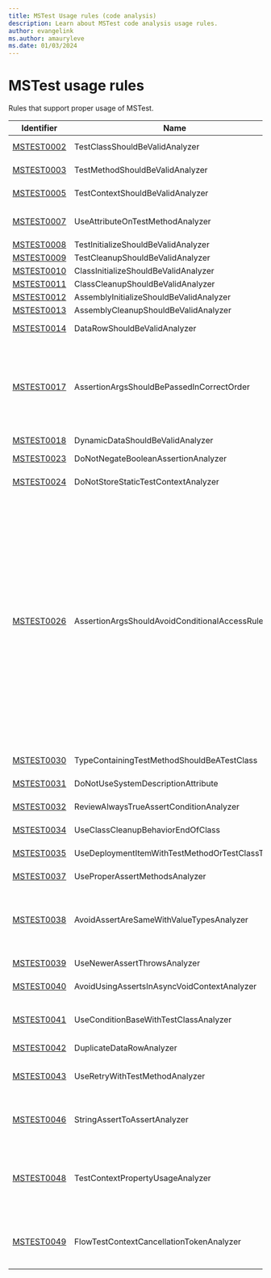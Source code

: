 ```yaml
---
title: MSTest Usage rules (code analysis)
description: Learn about MSTest code analysis usage rules.
author: evangelink
ms.author: amauryleve
ms.date: 01/03/2024
---
```


# MSTest usage rules

Rules that support proper usage of MSTest.

Identifier | Name | Description
-----------|------|------------
[MSTEST0002](mstest0002.md) | TestClassShouldBeValidAnalyzer | A test class is not following one or multiple points of the required test class layout.
[MSTEST0003](mstest0003.md) | TestMethodShouldBeValidAnalyzer | A test method is not following single or multiple points of the required test method layout.
[MSTEST0005](mstest0005.md) | TestContextShouldBeValidAnalyzer | A test context property is not following single or multiple points of the required test context layout.
[MSTEST0007](mstest0007.md) | UseAttributeOnTestMethodAnalyzer | A method that's not marked with <xref:Microsoft.VisualStudio.TestTools.UnitTesting.TestMethodAttribute> has one or more test attributes applied to it.
[MSTEST0008](mstest0008.md) | TestInitializeShouldBeValidAnalyzer | A method marked with `[TestInitialize]` should have valid layout.
[MSTEST0009](mstest0009.md) | TestCleanupShouldBeValidAnalyzer | A method marked with `[TestCleanup]` should have valid layout.
[MSTEST0010](mstest0010.md) | ClassInitializeShouldBeValidAnalyzer | A method marked with `[ClassInitialize]` should have valid layout.
[MSTEST0011](mstest0011.md) | ClassCleanupShouldBeValidAnalyzer | A method marked with `[ClassCleanup]` should have valid layout.
[MSTEST0012](mstest0012.md) | AssemblyInitializeShouldBeValidAnalyzer | A method marked with `[AssemblyInitialize]` should have valid layout.
[MSTEST0013](mstest0013.md) | AssemblyCleanupShouldBeValidAnalyzer | A method marked with `[AssemblyCleanup]` should have valid layout.
[MSTEST0014](mstest0014.md) | DataRowShouldBeValidAnalyzer | An instance of `[DataRow]` is not following one or multiple points of the required `DataRow` layout.
[MSTEST0017](mstest0017.md) | AssertionArgsShouldBePassedInCorrectOrder | This rule raises an issue when calls to `Assert.AreEqual`, `Assert.AreNotEqual`, `Assert.AreSame` or `Assert.AreNotSame` are following one or multiple of the patterns below:<br/><br/>- `actual` argument is a constant or literal value<br/>- `actual` argument variable starts with `expected`, `_expected` or `Expected`<br/>- `expected` or `notExpected` argument <br/>variable starts with `actual`<br/>- `actual` is not a local variable
[MSTEST0018](mstest0018.md) | DynamicDataShouldBeValidAnalyzer | A method marked with `[DynamicData]` should have valid layout.
[MSTEST0023](mstest0023.md) | DoNotNegateBooleanAssertionAnalyzer | This rule raises a diagnostic when a call to `Assert.IsTrue` or `Assert.IsFalse` contains a negated argument.
[MSTEST0024](mstest0024.md) | DoNotStoreStaticTestContextAnalyzer | This rule raises a diagnostic when an assignment to a `static` member of a `TestContext` parameter is done.
[MSTEST0026](mstest0026.md) | AssertionArgsShouldAvoidConditionalAccessRuleId | This rule raises a diagnostic when an argument containing a [null conditional operator](../../../csharp/language-reference/operators/member-access-operators.md#null-conditional-operators--and-) `(?.)` or `?[]` is passed to the assertion methods below:<br/><br/>- `Assert.IsTrue`<br/>- `Assert.IsFalse`<br/>- `Assert.AreEqual`<br/>- `Assert.AreNotEqual`<br/>- `Assert.AreSame`<br/>- `Assert.AreNotSame`<br/>- `CollectionAssert.AreEqual`<br/>- `CollectionAssert.AreNotEqual`<br/>- `CollectionAssert.AreEquivalent`<br/>- `CollectionAssert.AreNotEquivalent`<br/>- `CollectionAssert.Contains`<br/>- `CollectionAssert.DoesNotContain`<br/>- `CollectionAssert.AllItemsAreNotNull`<br/>- `CollectionAssert.AllItemsAreUnique`<br/>- `CollectionAssert.AllItemsAreInstancesOfType`<br/>- `CollectionAssert.IsSubsetOf`<br/>- `CollectionAssert.IsNotSubsetOf`<br/>- `StringAssert.Contains`<br/>- `StringAssert.StartsWith`<br/>- `StringAssert.EndsWith`<br/>- `StringAssert.Matches`<br/>- `StringAssert.DoesNotMatch`
[MSTEST0030](mstest0030.md) | TypeContainingTestMethodShouldBeATestClass | Type containing `[TestMethod]` should be marked with `[TestClass]`, otherwise the test method will be silently ignored.
[MSTEST0031](mstest0031.md) | DoNotUseSystemDescriptionAttribute | 'System.ComponentModel.DescriptionAttribute' has no effect in the context of tests.
[MSTEST0032](mstest0032.md) | ReviewAlwaysTrueAssertConditionAnalyzer | This rule raises a diagnostic when a call to an assertion produces an always-true condition.
[MSTEST0034](mstest0034.md) | UseClassCleanupBehaviorEndOfClass | This rule raises a diagnostic when `ClassCleanupBehavior.EndOfClass` isn't set with the `[ClassCleanup]`.
[MSTEST0035](mstest0035.md) | UseDeploymentItemWithTestMethodOrTestClassTitle | This rule raises a diagnostic when `[DeploymentItem]` isn't set on test class or test method.
[MSTEST0037](mstest0037.md) | UseProperAssertMethodsAnalyzer | The use of <xref:Microsoft.VisualStudio.TestTools.UnitTesting.Assert> methods in a specific way when there is a better alternative.
[MSTEST0038](mstest0038.md) | AvoidAssertAreSameWithValueTypesAnalyzer | The use of <xref:Microsoft.VisualStudio.TestTools.UnitTesting.Assert.AreSame%2A?displayProperty=nameWithType> or <xref:Microsoft.VisualStudio.TestTools.UnitTesting.Assert.AreNotSame*?displayProperty=nameWithType> with one or both arguments being a value type.
[MSTEST0039](mstest0039.md) | UseNewerAssertThrowsAnalyzer | The use of `Assert.ThrowsException` or `Assert.ThrowsExceptionAsync`, which are no longer recommended.
[MSTEST0040](mstest0040.md) | AvoidUsingAssertsInAsyncVoidContextAnalyzer | The use of any assertion method in an `async void` method, local function, or lambda.
[MSTEST0041](mstest0041.md) | UseConditionBaseWithTestClassAnalyzer | The use of an attribute that inherits from <xref:Microsoft.VisualStudio.TestTools.UnitTesting.ConditionBaseAttribute> on a class that is not marked with <xref:Microsoft.VisualStudio.TestTools.UnitTesting.TestClassAttribute>.
[MSTEST0042](mstest0042.md) | DuplicateDataRowAnalyzer | A test method has two or more [DataRow](xref:Microsoft.VisualStudio.TestTools.UnitTesting.DataRowAttribute) attributes that are equivalent.
[MSTEST0043](mstest0043.md) | UseRetryWithTestMethodAnalyzer | A method has an attribute that derives from <xref:Microsoft.VisualStudio.TestTools.UnitTesting.RetryBaseAttribute> and does not have an attribute that derives from <xref:Microsoft.VisualStudio.TestTools.UnitTesting.TestMethodAttribute>.
[MSTEST0046](mstest0046.md) | StringAssertToAssertAnalyzer | A test method uses <xref:Microsoft.VisualStudio.TestTools.UnitTesting.StringAssert> methods instead of equivalent <xref:Microsoft.VisualStudio.TestTools.UnitTesting.Assert> methods.
[MSTEST0048](mstest0048.md) | TestContextPropertyUsageAnalyzer | A fixture method (methods with <xref:Microsoft.VisualStudio.TestTools.UnitTesting.AssemblyInitializeAttribute>, <xref:Microsoft.VisualStudio.TestTools.UnitTesting.AssemblyCleanupAttribute>, <xref:Microsoft.VisualStudio.TestTools.UnitTesting.ClassInitializeAttribute>, or <xref:Microsoft.VisualStudio.TestTools.UnitTesting.ClassCleanupAttribute>) accesses restricted <xref:Microsoft.VisualStudio.TestTools.UnitTesting.TestContext> properties.
[MSTEST0049](mstest0049.md) | FlowTestContextCancellationTokenAnalyzer | A method call within a test context doesn't use the <xref:System.Threading.CancellationToken> available from <xref:Microsoft.VisualStudio.TestTools.UnitTesting.TestContext> when the called method has a parameter or overload that accepts a <xref:System.Threading.CancellationToken>.
